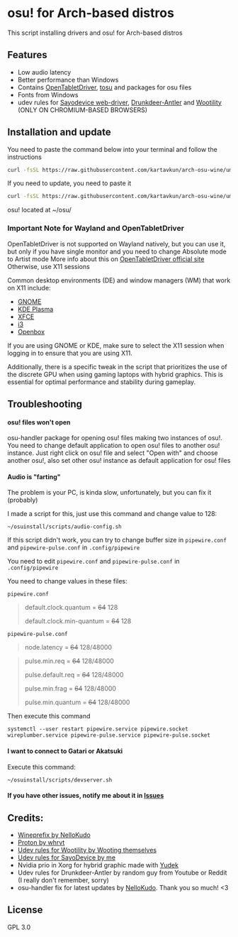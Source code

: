 # osu! for Arch-based distros

This script installing drivers and osu! for Arch-based distros

## Features

- Low audio latency
- Better performance than Windows
- Contains [OpenTabletDriver](https://opentabletdriver.net), [tosu](https://github.com/kotrikd/tosu) and packages for osu files
- Fonts from Windows
- udev rules for [Sayodevice web-driver](https://sayodevice.com/home), [Drunkdeer-Antler](https://drunkdeer-antler.com/) and [Wootility](https://wootility.io/) (ONLY ON CHROMIUM-BASED BROWSERS)

## Installation and update

You need to paste the command below into your terminal and follow the instructions

```sh
curl -fsSL https://raw.githubusercontent.com/kartavkun/arch-osu-wine/umu-build/setup.sh | sh
```

If you need to update, you need to paste it

```sh
curl -fsSL https://raw.githubusercontent.com/kartavkun/arch-osu-wine/umu-build/update.sh | sh
```

osu! located at ~/osu/

### Important Note for Wayland and OpenTabletDriver

OpenTabletDriver is not supported on Wayland natively, but you can use it, but only if you have single monitor and you need to change Absolute mode to Artist mode
More info about this on [OpenTabletDriver official site](https://opentabletdriver.net/Wiki/FAQ/LinuxAppSpecific#osu-is-not-detecting-input-from-my-tablet-wayland)
Otherwise, use X11 sessions

Common desktop environments (DE) and window managers (WM) that work on X11 include:

- [GNOME](https://gnome.org)
- [KDE Plasma](https://kde.org/ru/plasma-desktop/)
- [XFCE](https://xfce.org)
- [i3](https://i3wm.org)
- [Openbox](http://openbox.org)

If you are using GNOME or KDE, make sure to select the X11 session when logging in to ensure that you are using X11.

Additionally, there is a specific tweak in the script that prioritizes the use of the discrete GPU when using gaming laptops with hybrid graphics. This is essential for optimal performance and stability during gameplay.

## Troubleshooting

#### osu! files won't open
osu-handler package for opening osu! files making two instances of osu!. You need to change default application to open osu! files to another osu! instance. Just right click on osu! file and select "Open with" and choose another osu!, also set other osu! instance as default application for osu! files

#### Audio is "farting"
The problem is your PC, is kinda slow, unfortunately, but you can fix it (probably)

I made a script for this, just use this command and change value to 128:
```
~/osuinstall/scripts/audio-config.sh
```

If this script didn't work, you can try to change buffer size in `pipewire.conf` and `pipewire-pulse.conf` in `.config/pipewire`

You need to edit `pipewire.conf` and `pipewire-pulse.conf` in `.config/pipewire`

You need to change values in these files:

`pipewire.conf`

> default.clock.quantum    = ~~64~~ 128
>
> default.clock.min-quantum  = ~~64~~ 128

`pipewire-pulse.conf`

> node.latency = ~~64~~ 128/48000

> pulse.min.req       = ~~64~~ 128/48000
> 
> pulse.default.req   = ~~64~~ 128/48000
> 
> pulse.min.frag      = ~~64~~ 128/48000
> 
> pulse.min.quantum   = ~~64~~ 128/48000
> 

Then execute this command
```
systemctl --user restart pipewire.service pipewire.socket wireplumber.service pipewire-pulse.service pipewire-pulse.socket
```

<!--After that, you need to change values for STAGING_AUDIO_PERIOD and STAGING_AUDIO_DURATION in `~/.local/bin/osu`-->
<!-- ``` -->
<!--sed -i -E 's/^(export STAGING_AUDIO_PERIOD=)[0-9]+/\113333/; s/^(export STAGING_AUDIO_DURATION=)[0-9]+/\126666/' ~/.local/bin/osu-->
<!-- ``` -->

#### I want to connect to Gatari or Akatsuki
Execute this command:
```
~/osuinstall/scripts/devserver.sh
```

#### If you have other issues, notify me about it in [Issues](https://github.com/kartavkun/arch-osu-wine/issues)

## Credits:
- [Wineprefix by NelloKudo](https://gitlab.com/NelloKudo/osu-winello-prefix)
- [Proton by whrvt](https://github.com/whrvt/umubuilder)
- [Udev rules for Wootility by Wooting themselves](https://help.wooting.io/article/147-configuring-device-access-for-wootility-under-linux-udev-rules)
- [Udev rules for SayoDevice by me](https://www.reddit.com/r/osugame/comments/1fa919k/how_to_fix_sayodevice_web_app_on_linux/)
- Nvidia prio in Xorg for hybrid graphic made with [Yudek](https://osu.ppy.sh/users/16149779)
- Udev rules for Drunkdeer-Antler by random guy from Youtube or Reddit (I really don't remember, sorry)
- osu-handler fix for latest updates by [NelloKudo](https://github.com/NelloKudo). Thank you so much! <3

## License

GPL 3.0
